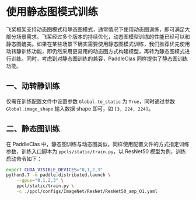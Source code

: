 # 使用静态图模式训练

飞桨框架支持动态图模式和静态图模式，通常情况下使用动态图训练，即可满足大部分场景需求。飞桨经过多个版本的持续优化，动态图模型训练的性能已经可以和静态图媲美。如果在某些场景下确实需要使用静态图模式训练，我们推荐优先使用动转静训练功能，即仍然采用更易用的动态图方式构建模型，再转为静态图模式进行训练。同时，考虑到对静态图训练的兼容，PaddleClas 同样提供了静态图训练功能。

## 一、动转静训练

仅需在训练配置文件中设置参数 `Global.to_static` 为 `True`，同时通过参数 `Global.image_shape` 输入数据 shape 即可，如 `[3, 224, 224]`。

## 二、静态图训练

在 PaddleClas 中，静态图训练与动态图类似，同样使用配置文件的方式指定训练参数，训练入口脚本为 `ppcls/static/train.py`，以 ResNet50 模型为例，训练启动命令如下：

```bash
export CUDA_VISIBLE_DEVICES="0,1,2,3"
python3.7 -m paddle.distributed.launch \
    --gpus="0,1,2,3" \
    ppcl/static/train.py \
    -c ./ppcl/configs/ImageNet/ResNet/ResNet50_amp_O1.yaml
```
